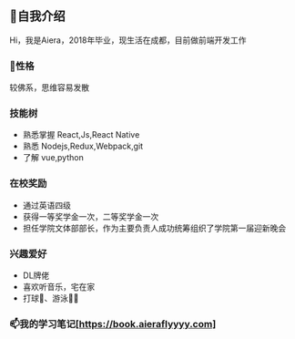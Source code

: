 ## 👋自我介绍

Hi，我是Aiera，2018年毕业，现生活在成都，目前做前端开发工作


### 🌱性格
较佛系，思维容易发散


### 技能树
- 熟悉掌握 React,Js,React Native
- 熟悉 Nodejs,Redux,Webpack,git
- 了解 vue,python


### 在校奖励
- 通过英语四级
- 获得一等奖学金一次，二等奖学金一次
- 担任学院文体部部长，作为主要负责人成功统筹组织了学院第一届迎新晚会


### 兴趣爱好
* DL牌佬
* 喜欢听音乐，宅在家
* 打球🏀、游泳🏊‍♀️

### 📫我的学习笔记[https://book.aieraflyyyy.com]




